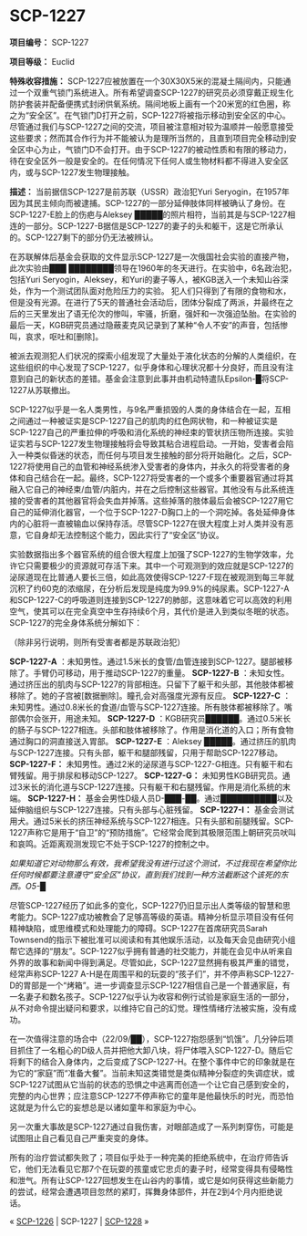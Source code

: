 # SCP-1227
                        


**项目编号：** SCP-1227

**项目等级：** Euclid

**特殊收容措施：** SCP-1227应被放置在一个30X30X5米的混凝土隔间内，只能通过一个双重气锁门系统进入。所有希望调查SCP-1227的研究员必须穿戴正规生化防护套装并配备便携式封闭供氧系统。隔间地板上画有一个20米宽的红色圈，称之为“安全区”。在气锁门D打开之前，SCP-1227将被指示移动到安全区的中心。尽管通过我们与SCP-1227之间的交流，项目被注意相对较为温顺并一般愿意接受这些要求；然而其合作行为并不能被认为是理所当然的，且直到项目完全移动到安全区中心为止，气锁门D不会打开。由于SCP-1227的被动性质和有限的移动力，待在安全区外一般是安全的。在任何情况下任何人或生物材料都不得进入安全区内，或与SCP-1227发生物理接触。

**描述：** 当前据信SCP-1227是前苏联（USSR）政治犯Yuri Seryogin，在1957年因为其民主倾向而被逮捕。SCP-1227的一部分延伸肢体同样被确认了身份。在SCP-1227-E脸上的伤疤与Aleksey █████的照片相符，当前其是与SCP-1227相连的一部分。SCP-1227-B据信是SCP-1227的妻子的头和躯干，这是它所承认的。SCP-1227剩下的部分仍无法被辨认。

在苏联解体后基金会获取的文件显示SCP-1227是一次俄国社会实验的直接产物，此次实验由███ ████████领导在1960年的冬天进行。在实验中，6名政治犯，包括Yuri Seryogin，Aleksey，和Yuri的妻子等人，被KGB送入一个未知山谷深处，作为一个测试团队面对危险压力的实验。 犯人们只得到了有限的食物和水，但是没有光源。在进行了5天的普通社会活动后，团体分裂成了两派，并最终在之后的三天里发出了语无伦次的惨叫，牢骚，折磨，强奸和一次强迫坠胎。在实验的最后一天，KGB研究员通过隐蔽麦克风记录到了某种“令人不安”的声音，包括惨叫，哀求，呕吐和[删除]。

被派去观测犯人们状况的探索小组发现了大量处于液化状态的分解的人类组织，在这些组织的中心发现了SCP-1227，似乎身体和心理状况都十分良好，而且没有注意到自己的新状态的差错。基金会注意到此事并由机动特遣队Epsilon-█将SCP-1227从苏联撤出。

SCP-1227似乎是一名人类男性，与9名严重损毁的人类的身体结合在一起，互相之间通过一种被证实是SCP-1227自己的肌肉的红色网状物，和一种被证实是SCP-1227自己的严重拉伸的呼吸和消化系统的神经束的管状挤压物所连接。实验证实若与SCP-1227发生物理接触将会导致其粘合进程启动。一开始，受害者会陷入一种类似昏迷的状态，而任何与项目发生接触的部分将开始融化。之后，SCP-1227将使用自己的血管和神经系统渗入受害者的身体内，并永久的将受害者的身体和自己结合在一起。最终，SCP-1227将受害者的一个或多个重要器官通过将其融入它自己的神经束/血管/内脏内，并在之后控制这些器官。其他没有与此系统连接的受害者的其他器官将会失血并掉落。这些掉落的肢体最后会被SCP-1227用它自己的延伸消化器官，一个位于SCP-1227-D胸口上的一个洞吃掉。各处延伸身体内的心脏将一直被输血以保持存活。尽管SCP-1227在很大程度上对人类并没有恶意，它自身却无法控制这个能力，因此实行了“安全区”协议。

实验数据指出多个器官系统的组合很大程度上加强了SCP-1227的生物学效率，允许它只需要极少的资源就可存活下来。其中一个可观测到的效应就是SCP-1227的泌尿道现在比普通人要长三倍，如此高效使得SCP-1227-F现在被观测到每三年就沉积了约60克的浓缩尿，在分析后发现是纯度为99.9%的纯尿素。SCP-1227-A和SCP-1227-C的呼吸道则连接到SCP-1227的肺部，这意味着它可以高效的利用空气，使其可以在完全真空中生存持续6个月，其代价是进入到类似冬眠的状态。SCP-1227的完全身体系统分解如下：

（除非另行说明，则所有受害者都是苏联政治犯）

**SCP-1227-A** ：未知男性。通过1.5米长的食管/血管连接到SCP-1227。腿部被移除了。手臂仍可移动，用于推动SCP-1227的重量。
**SCP-1227-B** ：未知女性。通过挤压出的肌肉与SCP-1227的背部相连。只留下了躯干和头部，其他肢体都被移除了。她的子宫被[数据删除]。瞳孔会对高强度光源有反应。
**SCP-1227-C** ：未知男性。通过0.8米长的食道/血管与SCP-1227连接。所有肢体都被移除了。嘴部偶尔会张开，用途未知。
**SCP-1227-D** ：KGB研究员██████。通过0.5米长的肠子与SCP-1227相连。头部和肢体被移除了。作用是消化道的入口；所有食物通过胸口的洞直接送入胃部。
**SCP-1227-E** ：Aleksey █████。通过挤压的肌肉与SCP-1227连接。只有头部，躯干和腿部残留，只用于帮助SCP-1227移动。
**SCP-1227-F：** 未知男性。通过2米的泌尿道与SCP-1227-G相连。只有躯干和右臂残留。用于排尿和移动SCP-1227。
**SCP-1227-G：** 未知男性KGB研究员。通过3米长的消化道与SCP-1227连接。只有躯干和右腿残留。作用是消化系统的末端。
**SCP-1227-H：** 基金会男性D级人员D-███-██。通过██████████以及延伸脑组织与SCP-1227连接。只有头部与心脏残留。
**SCP-1227-I：** 基金会测试用犬。通过5米长的挤压神经系统与SCP-1227相连。只有头部和前腿残留。SCP-1227声称它是用于“自卫”的“预防措施”。它经常会爬到其极限范围上朝研究员吠叫和哀鸣。近距离观测发现它不处于SCP-1227的控制之中。

*如果知道它对动物那么有效，我希望我没有进行过这个测试，不过我现在希望你比任何时候都要注意遵守“安全区”协议，直到我们找到一种方法截断这个该死的东西。O5-█* 

尽管SCP-1227经历了如此多的变化，SCP-1227仍旧显示出人类等级的智慧和思考能力。SCP-1227成功被教会了足够高等级的英语。精神分析显示项目没有任何精神缺陷，或思维模式和处理能力的障碍。SCP-1227在首席研究员Sarah Townsend的指示下被批准可以阅读和有其他娱乐活动，以及每天会见由研究小组帮它选择的“朋友”。SCP-1227似乎拥有普通的社交能力，并能在会见中从听来自外界的故事和新闻中得到满足。尽管如此，SCP-1227显然拥有极其严重的错觉，经常声称SCP-1227 A-H是在周围平和的玩耍的“孩子们”，并不停声称SCP-1227-D的胃部是一个“烤箱”。进一步调查显示SCP-1227相信自己是一个普通家庭，有一名妻子和数名孩子。SCP-1227似乎认为收容和例行试验是家庭生活的一部分，从不对命令提出疑问和要求，以维持它自己的幻觉。理性情绪疗法被实施，没有成功。

在一次值得注意的场合中（22/09/██），SCP-1227抱怨感到“饥饿”。几分钟后项目抓住了一名粗心的D级人员并把他大卸八块，将尸体喂入SCP-1227-D。随后它将剩下的结合入身体内，之后变成了SCP-1227-H。在整个事件中它的印象就是在为它的“家庭”而“准备大餐”。当前未知这类错觉是类似精神分裂症的失调症状，或SCP-1227试图从它当前的状态的恐惧之中逃离而创造一个让它自己感到安全的，完整的内心世界；应注意SCP-1227不停声称它的童年是他最快乐的时光，而恐怕这就是为什么它的妄想总是以诸如童年和家庭为中心。

另一次重大事故是SCP-1227通过自我伤害，对眼部造成了一系列刺穿伤，可能是试图阻止自己看见自己严重突变的身体。

所有的治疗尝试都失败了；项目似乎处于一种完美的拒绝系统中，在治疗师告诉它，他们无法看见它那7个在玩耍的孩童或它忠贞的妻子时，经常变得具有侵略性和泄气。所有让SCP-1227回想发生在山谷内的事情，或它是如何获得这些新能力的尝试，经常会遭遇项目忽然的紧盯，挥舞身体部件，并在2到4个月内拒绝说话。



« [SCP-1226](/scp-1226) | SCP-1227 | [SCP-1228](/scp-1228) »





                    